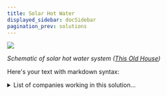 ```yaml
---
title: Solar Hot Water
displayed_sidebar: docSidebar
pagination_prev: solutions
---
```

![](/../static/img/solar-hot-water.webp)

*Schematic of solar hot water system ([This Old House](https://www.thisoldhouse.com/green-home/21014968/solar-hot-water))*

Here's your text with markdown syntax:

<details>
        <summary>List of companies working in this solution...</summary>
         <em>Note: this is an experimental AI feature. Accuracy and completeness are a work in progress</em>
        <div>
            <ul>
             
                <li><a href="https://wattzon.com">Wattzon</a></li>
            
                <li><a href="https://zeromasswater.com">Zero Mass Water</a></li>
            
                <li><a href="https://www.planetary.vc/">Planetary Vc</a></li>
            
                <li><a href="https://arcadia.com">Arcadia Power</a></li>
            
                <li><a href="https://ampere-energy.es/contacto/">Ampere Energy</a></li>
            
                <li><a href="https://www.bidgely.com">Bidgely</a></li>
            
                <li><a href="https://sprucefinance.com">Spruce Finance</a></li>
            
                <li><a href="https://nan">Leafr</a></li>
            
                <li><a href="https://dsdrenewables.com">Distributed Solar Development</a></li>
            
                <li><a href="https://enphase.com/">Enphase</a></li>
            
                <li><a href="https://ecozensolutions.com">Ecozen</a></li>
            
                <li><a href="https://naturalsolar.com.au">Natural Solar</a></li>
            
                <li><a href="https://www.overlay.earth/">Overlay</a></li>
            
                <li><a href="https://nelhydrogen.com">Nel Hydrogen</a></li>
            
                <li><a href="https://climeon.com">Climeon</a></li>
            
                <li><a href="https://exergyn.com">Exergyn</a></li>
            
                <li><a href="https://fervoenergy.com">Fervo Energy</a></li>
            
                <li><a href="https://www.cleanenergytrust.org/">Clean Energy Trust</a></li>
            
                <li><a href="https://desolenator.com">Desolenator</a></li>
            
                <li><a href="https://clir.eco/">Clir Renewables</a></li>
            
                <li><a href="https://orbital-systems.com">Orbital Systems</a></li>
            
                <li><a href="https://withforerunner.com/">Forerunner</a></li>
            
            </ul>
        </div>
        </details>


:::company job openings
  #### [View open jobs in this Solution](https://climatebase.org/jobs?l=&q=&drawdown_solutions=Solar+Hot+Water)
:::

## Overview

Solar hot water systems have seen recent advancements in technology, making them more efficient and affordable. **Evacuated tube solar collectors**, such as SolarReserve and SolarCity, enhance solar radiation absorption, heating water for domestic use or generating electricity via solar thermal power.

## Progress Made

Progress in solar hot water tech involves:
- **Evacuated tube solar collectors** improving absorption and reducing greenhouse gas emissions.
- Organizations like the **Solar Energy Industries Association**, the **U.S. Department of Energy**, and the **National Renewable Energy Laboratory** driving advancements.

## Lessons Learned

Key lessons from Solar Hot Water development:
1. **Clear implementation plans** are crucial, covering installation, maintenance, and troubleshooting.
2. Budget for the **costly installation and maintenance** of solar hot water systems.
3. Regular **maintenance is essential** for efficient system operation.
4. **Climate suitability** must be considered for reliable performance.
5. Solar hot water systems contribute to **reducing energy consumption and emissions**.

## Challenges Ahead

Challenges remain in Solar Hot Water development:
1. **High initial installation costs** compared to traditional water heaters.
2. Requirement for a **sunny location** limiting effectiveness.
3. **Maintenance and cleaning needs** pose challenges.
   
Entities like the **Solar Energy Industries Association (SEIA)**, the **Solar Thermal Alliance (STA)**, and the **International Renewable Energy Agency (IRENA)** are working to address these challenges.

## Best Path Forward

Solar water heaters are cost-effective solutions for generating hot water, reducing carbon footprints, and energy bills. Active and passive solar water heaters offer different circulation methods. Though they require higher initial costs, they yield significant savings in the long run.
